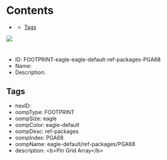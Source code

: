 



Contents
========

* [](#)
	* [Tags](#tags)
  
![][im]
# 

- ID: FOOTPRINT-eagle-eagle-default-ref-packages-PGA68
- Name: 
- Description: 

## Tags

- hexID: 
- oompType: FOOTPRINT
- oompSize: eagle
- oompColor: eagle-default
- oompDesc: ref-packages
- oompIndex: PGA68
- oompName: eagle-default/ref-packages/PGA68
- description: &lt;b&gt;Pin Grid Array&lt;/b&gt;



[im]: image.png
